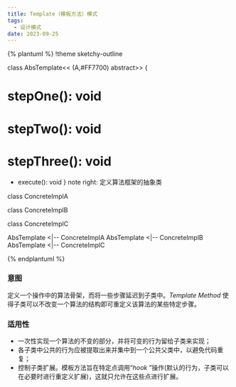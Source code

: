 ```yaml
---
title: Template（模板方法）模式
tags: 
  - 设计模式
date: 2023-09-25
---
```


{% plantuml %}
!theme sketchy-outline

class AbsTemplate<< (A,#FF7700) abstract>> {
  # stepOne(): void
  # stepTwo(): void
  # stepThree(): void
  + execute(): void
}
note right: 定义算法框架的抽象类

class ConcreteImplA

class ConcreteImplB


class ConcreteImplC

AbsTemplate <|-- ConcreteImplA
AbsTemplate <|-- ConcreteImplB
AbsTemplate <|-- ConcreteImplC

{% endplantuml %}

### 意图
定义一个操作中的算法骨架，而将一些步骤延迟到子类中。*Template Method* 使得子类可以不改变一个算法的结构即可重定义该算法的某些特定步骤。

### 适用性
* 一次性实现一个算法的不变的部分，并将可变的行为留给子类来实现；
* 各子类中公共的行为应被提取出来并集中到一个公共父类中，以避免代码重复；
* 控制子类扩展。模板方法旨在特定点调用“*hook* ”操作(默认的行为，子类可以在必要时进行重定义扩展)，这就只允许在这些点进行扩展。